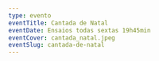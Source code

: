 ```yaml
---
type: evento
eventTitle: Cantada de Natal
eventDate: Ensaios todas sextas 19h45min
eventCover: cantada_natal.jpeg
eventSlug: cantada-de-natal
---
```

